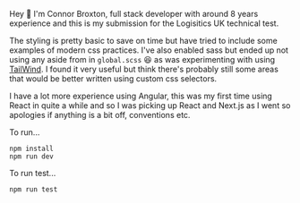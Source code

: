 Hey 👋 I'm Connor Broxton, full stack developer with around 8 years experience and this is my submission for the Logisitics UK technical test.

The styling is pretty basic to save on time but have tried to include some examples of modern css practices. I've also enabled sass but ended up not using any aside from in `global.scss` 😆 as was experimenting with using [TailWind](https://tailwindcss.com/). I found it very useful but think there's probably still some areas that would be better written using custom css selectors.

I have a lot more experience using Angular, this was my first time using React in quite a while and so I was picking up React and Next.js as I went so apologies if anything is a bit off, conventions etc.

To run...

```
npm install
npm run dev
```

To run test...

`npm run test`